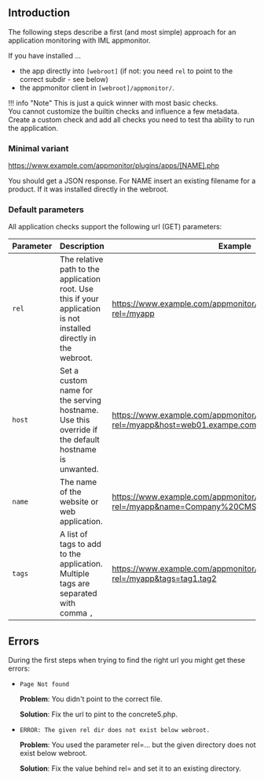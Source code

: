 ## Introduction

The following steps describe a first (and most simple) approach for an application monitoring with IML appmonitor.

If you have installed ...

* the app directly into `[webroot]` (if not: you need `rel` to point to the correct subdir - see below)
* the appmonitor client in `[webroot]/appmonitor/`.

!!! info "Note"
    This is just a quick winner with most basic checks.<br>
    You cannot customize the builtin checks and influence a few metadata.<br>
    Create a custom check and add all checks you need to test tha ability to run the application.

### Minimal variant

https://www.example.com/appmonitor/plugins/apps/[NAME].php

You should get a JSON response. For NAME insert an existing filename for a product. If it was installed directly in the webroot.

### Default parameters

All application checks support the following url (GET) parameters:

| Parameter | Description | Example
|--         |--           |--
| `rel`     | The relative path to the application root. Use this if your application is not installed directly in the webroot.| <https://www.example.com/appmonitor/plugins/apps/[NAME].php?rel=/myapp>
| `host`    | Set a custom name for the serving hostname. Use this override if the default hostname is unwanted.| <https://www.example.com/appmonitor/plugins/apps/[NAME].php?rel=/myapp&host=web01.exampe.com>
| `name`    | The name of the website or web application.| <https://www.example.com/appmonitor/plugins/apps/[NAME].php?rel=/myapp&name=Company%20CMS>
| `tags`    | A list of tags to add to the application. Multiple tags are separated with comma `,`| <https://www.example.com/appmonitor/plugins/apps/[NAME].php?rel=/myapp&tags=tag1.tag2>

## Errors

During the first steps when trying to find the right url you might get these errors:

* `Page Not found`

    **Problem**: You didn't point to the correct file.

    **Solution**: Fix the url to pint to the concrete5.php.

* `ERROR: The given rel dir does not exist below webroot.`

    **Problem**: You used the parameter rel=... but the given directory does not exist below webroot.

    **Solution**: Fix the value behind rel= and set it to an existing directory.
